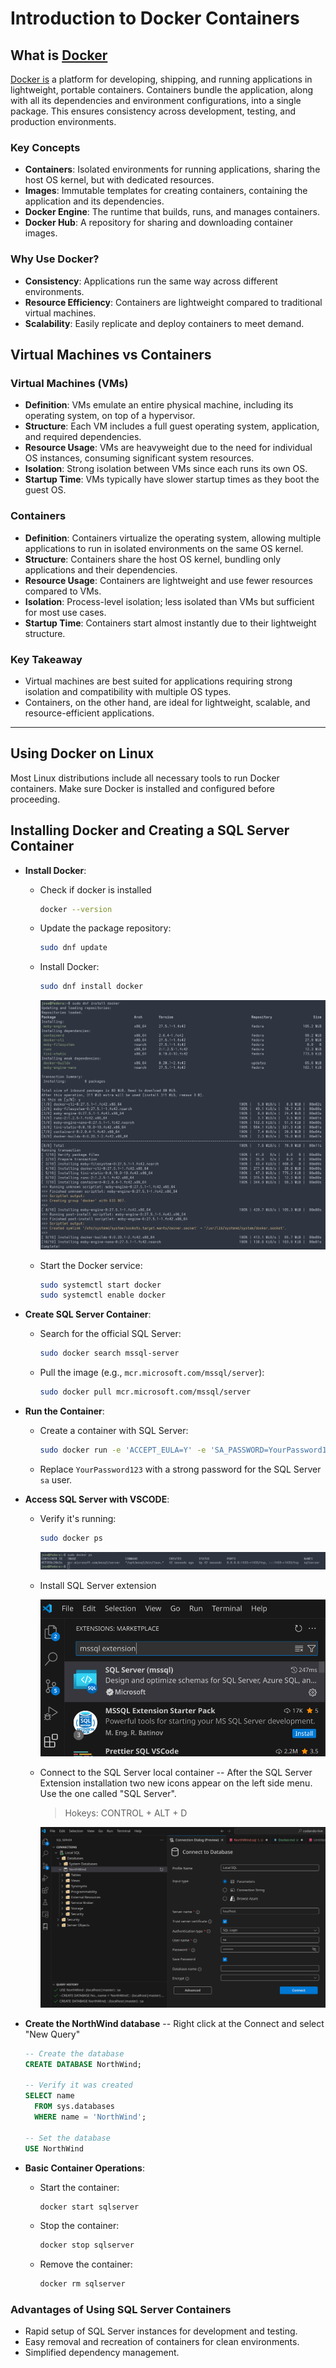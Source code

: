 # Introduction to Docker Containers

## What is [Docker](https://www.docker.com/)

[Docker is](https://www.docker.com/resources/what-container/) a platform for developing, shipping, and running applications in lightweight, portable containers. Containers bundle the application, along with all its dependencies and environment configurations, into a single package. This ensures consistency across development, testing, and production environments.

### Key Concepts

- **Containers**: Isolated environments for running applications, sharing the host OS kernel, but with dedicated resources.
- **Images**: Immutable templates for creating containers, containing the application and its dependencies.
- **Docker Engine**: The runtime that builds, runs, and manages containers.
- **Docker Hub**: A repository for sharing and downloading container images.

### Why Use Docker?

- **Consistency**: Applications run the same way across different environments.
- **Resource Efficiency**: Containers are lightweight compared to traditional virtual machines.
- **Scalability**: Easily replicate and deploy containers to meet demand.

## Virtual Machines vs Containers

### Virtual Machines (VMs)

- **Definition**: VMs emulate an entire physical machine, including its operating system, on top of a hypervisor.
- **Structure**: Each VM includes a full guest operating system, application, and required dependencies.
- **Resource Usage**: VMs are heavyweight due to the need for individual OS instances, consuming significant system resources.
- **Isolation**: Strong isolation between VMs since each runs its own OS.
- **Startup Time**: VMs typically have slower startup times as they boot the guest OS.

### Containers

- **Definition**: Containers virtualize the operating system, allowing multiple applications to run in isolated environments on the same OS kernel.
- **Structure**: Containers share the host OS kernel, bundling only applications and their dependencies.
- **Resource Usage**: Containers are lightweight and use fewer resources compared to VMs.
- **Isolation**: Process-level isolation; less isolated than VMs but sufficient for most use cases.
- **Startup Time**: Containers start almost instantly due to their lightweight structure.

### Key Takeaway

- Virtual machines are best suited for applications requiring strong isolation and compatibility with multiple OS types.
- Containers, on the other hand, are ideal for lightweight, scalable, and resource-efficient applications.

---

## Using Docker on Linux

Most Linux distributions include all necessary tools to run Docker containers.
Make sure Docker is installed and configured before proceeding.

## Installing Docker and Creating a SQL Server Container

- **Install Docker**:
  - Check if docker is installed

      ```bash
      docker --version
      ```

  - Update the package repository:

    ```bash
    sudo dnf update
    ```

  - Install Docker:

    ```bash
    sudo dnf install docker
    ```

    ![Docker Install](images/docker_install.png)

  - Start the Docker service:

    ```bash
    sudo systemctl start docker
    sudo systemctl enable docker
    ```

- **Create SQL Server Container**:
  - Search for the official SQL Server:

    ```bash
    sudo docker search mssql-server
    ```

  - Pull the image (e.g., `mcr.microsoft.com/mssql/server`):

    ```bash
    sudo docker pull mcr.microsoft.com/mssql/server
    ```

- **Run the Container**:
  - Create a container with SQL Server:

    ```bash
    sudo docker run -e 'ACCEPT_EULA=Y' -e 'SA_PASSWORD=YourPassword123' -p 1433:1433 --name sqlserver -d mcr.microsoft.com/mssql/server
    ```

  - Replace `YourPassword123` with a strong password for the SQL Server `sa` user.

- **Access SQL Server with VSCODE**:
  - Verify it's running:

    ```bash
    sudo docker ps
    ```

    ![Docker PS](images/docker_ps.png)

  - Install SQL Server extension

    ![SQL Server Extension](images/sql_vs_extension.png)

  - Connect to the SQL Server local container
    -- After the SQL Server Extension installation two new icons appear on the left side menu.
       Use the one called "SQL Server".
  
       > Hokeys: CONTROL + ALT + D
  
      ![SQL Connection](images/sql_connection.png)

- **Create the NorthWind database**
  -- Right click at the Connect and select "New Query"

  ```sql
  -- Create the database
  CREATE DATABASE NorthWind;

  -- Verify it was created
  SELECT name 
    FROM sys.databases
    WHERE name = 'NorthWind';

  -- Set the database
  USE NorthWind

  ```

- **Basic Container Operations**:

  - Start the container:

    ```bash
    docker start sqlserver
    ```

  - Stop the container:

    ```bash
    docker stop sqlserver
    ```

  - Remove the container:

    ```bash
    docker rm sqlserver
    ```

### Advantages of Using SQL Server Containers

- Rapid setup of SQL Server instances for development and testing.
- Easy removal and recreation of containers for clean environments.
- Simplified dependency management.
